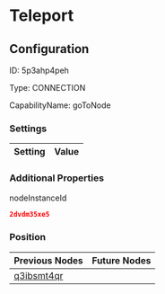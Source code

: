 # Teleport
## Configuration
ID:  5p3ahp4peh

Type: CONNECTION 

CapabilityName: goToNode

### Settings
| Setting | Value  |
| :------------------------ | ---------------------------------------- |
 




### Additional Properties
nodeInstanceId
 ```json 
2dvdm35xe5
```




### Position
| Previous Nodes | Future Nodes |
| :------------- | ------------ |
| [q3ibsmt4qr](./q3ibsmt4qr.md) |  |